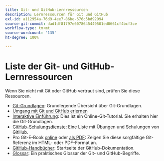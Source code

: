 ```yaml
---
title: Git- und GitHub-Lernressourcen
description: Lernressourcen für Git und GitHub
exl-id: a112954a-76d9-4ee7-86be-676c5bd92994
source-git-commit: dad1df81797e6078645449501ed0661cf4bcf3ce
workflow-type: tm+mt
source-wordcount: '135'
ht-degree: 100%

---
```


# Liste der Git- und GitHub-Lernressourcen

Wenn Sie nicht mit Git oder GitHub vertraut sind, prüfen Sie diese Ressourcen.

- [Git-Grundlagen](https://git-scm.com/book/de/v2/Getting-Started-Git-Basics): Grundlegende Übersicht über Git-Grundlagen.
- [Umgang mit Git und GitHub erlernen](https://docs.github.com/de/github/getting-started-with-github/git-and-github-learning-resources)
- [Interaktive Einführung](https://try.github.io/): Dies ist ein Online-Git-Tutorial. Sie erhalten hier die Git-Grundlagen.
- [GitHub-Schulungsdienste](https://services.github.com/training/): Eine Liste mit Übungen und Schulungen von GitHub.
- Pro Git-E-Book [online](https://git-scm.com/book/de/v2) oder [als PDF](https://progit2.s3.amazonaws.com/en/2016-03-22-f3531/progit-en.1084.pdf): Zeigen Sie diese sorgfältige Git-Referenz im HTML- oder PDF-Format an.
- [GitHub-Handbücher](https://guides.github.com/): Startseite der GitHub-Dokumentation.
- [Glossar](https://docs.github.com/de/github/getting-started-with-github/github-glossary): Ein praktisches Glossar der Git- und GitHub-Begriffe.
